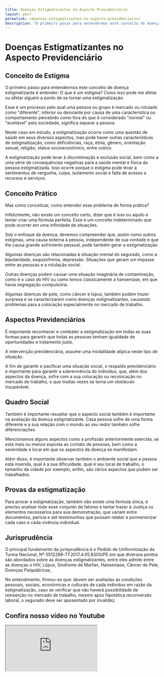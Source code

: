 ```yaml
---
title: Doenças Estigmatizantes no Aspecto Previdenciário
layout: post
permalink: /doencas-estigmatizantes-no-aspecto-previdenciario/
description: "O primeiro passo para entendermos este conceito de doença estigmatizante é entender: O que é um estigma? Como isso pode me afetar ou afetar alguém a ponto de se tornar uma estigmatização."
---
```

# Doenças Estigmatizantes no Aspecto Previdenciário

## Conceito de Estigma

O primeiro passo para entendermos este conceito de doença estigmatizante é entender: O que é um estigma? Como isso pode me afetar ou afetar alguém a ponto de se tornar uma estigmatização.

Esse é um processo pelo qual uma pessoa ou grupo é marcado ou rotulado como "diferente", inferior ou desviante por causa de uma característica ou comportamento percebido como fora do que é considerado "normal" ou "aceitável" pela sociedade, significa separar a pessoa.

Neste caso em estudo, a estigmatização ocorre como uma questão de saúde em seus diversos aspectos, mas pode haver outras características de estigmatização, como deficiências, raça, etnia, gênero, orientação sexual, religião, status socioeconômico, entre outros.

A estigmatização pode levar à discriminação e exclusão social, bem como a uma série de consequências negativas para a saúde mental e física da pessoa estigmatizada. Isso ocorre porque o estigma pode levar a sentimentos de vergonha, culpa, isolamento social e falta de acesso a recursos e serviços.

## Conceito Prático

Mas como conceituar, como entender esse problema de forma prática?

Infelizmente, não existe um conceito certo, dizer que é isso ou aquilo e tentar criar uma fórmula perfeita. Esse é um conceito indeterminado que pode ocorrer em uma infinidade de situações.

Sob o enfoque da doença, devemos compreender que, assim como outros estigmas, uma causa externa à pessoa, independente de sua vontade e que lhe causa grande sofrimento pessoal, pode também gerar a estigmatização.

Algumas doenças são relacionadas à situação mental do segurado, como a bipolaridade, esquizofrenia, depressão. Situações que geram um impasse entre as pessoas e a rotulação social.

Outras doenças podem causar uma situação imaginária de contaminação, como é o caso do HIV ou como temos classicamente a hanseníase, em que havia segregação compulsória.

Algumas doenças de pele, como câncer e lúpus, também podem trazer surpresa e se caracterizarem como doenças estigmatizantes, causando problemas para a colocação especialmente no mercado de trabalho.

## Aspectos Previdenciários

É importante reconhecer e combater a estigmatização em todas as suas formas para garantir que todas as pessoas tenham igualdade de oportunidades e tratamento justo.

A intervenção previdenciária, assume uma modalidade atípica neste tipo de situação.

A fim de garantir e pacificar uma situação social, o respaldo previdenciário é importante para garantir a sobrevivência do individuo, que, além dos aspectos da doença, sofre com a sua colocação ou recolocação no mercado de trabalho, o que muitas vezes se torna um obstáculo insuperável.

## Quadro Social

Também é importante ressaltar que o aspecto social também é importante na avaliação da doença estigmatizante. Casa pessoa sofre de uma forma diferente e a sua relação com o mundo ao seu redor também sofre diferenciações.

Mencionamos alguns aspectos como a profissão anteriormente exercida, se está mais ou menos exposta ao contato de pessoas, bem como a severidade e local em que os aspectos da doença se manifestam.

Além disso, é importante observar também o ambiente social que a pessoa está inserida, qual é a sua dificuldade, qual é seu local de trabalho, o tamanho da cidade por exemplo, enfim, são vários aspectos que podem ser trabalhados.

## Provas da estigmatização

Para provar a estigmatização, também não existe uma fórmula única, é preciso analisar todo esse conjunto de fatores e tentar trazer à Justiça os elementos necessários para sua demonstração, que variam entre documentos, perícia e até testemunhas que possam relatar e pormenorizar cada caso e cada vivência individual.

## Jurisprudência

O principal fundamento da jurisprudência é o Pedido de Uniformização da Turma Nacional, Nº 0512288-77.2017.4.05.8300/PE em que diversos pontos são abordados sobre as doenças estigmatizantes, entre eles admite entre as doenças o HIV, Lúpus, Síndrome de Marfan, Hanseníase, Câncer de Pele, Doenças Psiquiátricas,

No entendimento, firmou-se que: devem ser avaliadas as condições pessoais, sociais, econômicas e culturais de cada individuo em razão da estigmatização, caso se verificar que não haverá possibilidade de reinserção no mercado de trabalho, mesmo após hipotética reconversão laboral, o segurado deve ser aposentado por invalidez.

## Confira nosso vídeo no Youtube
<div class="moldura">
<div class="video">
<iframe src="https://www.youtube.com/embed/jxbFMjRa1J4"></iframe>
</div>
</div>
